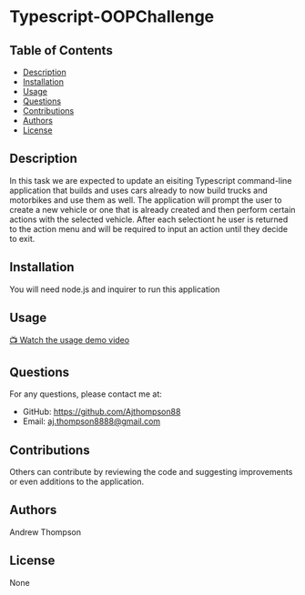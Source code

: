 
# Typescript-OOPChallenge

## Table of Contents
- [Description](#description)
- [Installation](#installation)
- [Usage](#usage)
- [Questions](#questions)
- [Contributions](#contributions)
- [Authors](#authors)
- [License](#license)

## Description
In this task we are expected to update an eisiting Typescript command-line application that builds and uses cars already to now build trucks and motorbikes and use them as well. The application will prompt the user to create a  new vehicle or one that is already created and then perform certain actions with the selected vehicle. After each selectiont he user is returned to the action menu and will be required to input an action until they decide to exit. 

## Installation
You will need node.js and inquirer to run this application

## Usage

[📺 Watch the usage demo video](./assets/usage.mp4)

## Questions
For any questions, please contact me at:
- GitHub: https://github.com/Ajthompson88
- Email: aj.thompson8888@gmail.com

## Contributions
Others can contribute by reviewing the code and suggesting improvements or even additions to the application.

## Authors
Andrew Thompson

## License
None